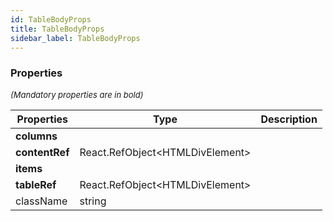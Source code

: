 ```yaml
---
id: TableBodyProps
title: TableBodyProps
sidebar_label: TableBodyProps
---
```




### Properties

<font size="2"><i>(Mandatory properties are in bold)</i></font>

| Properties | Type | Description |
| --------- | ---- | ----------- |
| **columns** |  |  |
| **contentRef** | React.RefObject<HTMLDivElement\> |  |
| **items** |  |  |
| **tableRef** | React.RefObject<HTMLDivElement\> |  |
| className | string |  |
